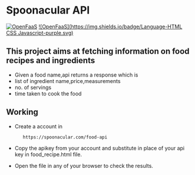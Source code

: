 # Spoonacular API

[![OpenFaaS](https://img.shields.io/badge/API-SpoonacularAPI-darkblue.svg)](https://www.openfaas.com)
[![OpenFaaS](https://img.shields.io/badge/Language-HTML CSS Javascript-purple.svg)](https://www.openfaas.com)

## This project aims at fetching information on food recipes and ingredients

- Given a food name,api returns a response which is 
- list of ingredient name,price,measurements
- no. of servings
- time taken to cook the food

## Working
- Create a account in 
   ```
      https://spoonacular.com/food-api
   ```
- Copy the apikey from your account and substitute in place of your api key in food_recipe.html file.

- Open the file in any of your browser to check the results.
